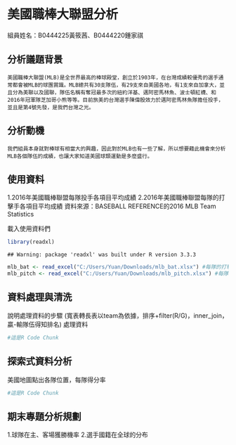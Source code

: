 美國職棒大聯盟分析
================

組員姓名：B0444225黃筱茜、B0444220鍾家祺

分析議題背景
------------

    美國職棒大聯盟(MLB)是全世界最高的棒球殿堂，創立於1903年，在台灣成績較優秀的選手通常都會被MLB的球團賞識。MLB總共有30支隊伍，有29支來自美國各地，有1支來自加拿大，並且分為美聯以及國聯，隊伍名稱有奪冠最多次的紐約洋基、邁阿密馬林魚、波士頓紅襪、和2016年冠軍隊芝加哥小熊等等。目前旅美的台灣選手陳偉殷效力於邁阿密馬林魚隊擔任投手，並且是第4號先發，是我們台灣之光。

分析動機
--------

    我們組員本身就對棒球有相當大的興趣，因此對於MLB也有一些了解，所以想要藉此機會來分析MLB各個隊伍的成績，也讓大家知道美國球類運動是多麼盛行。

使用資料
--------

1.2016年美國職棒聯盟每隊投手各項目平均成績 2.2016年美國職棒聯盟每隊的打擊手各項目平均成績 資料來源：BASEBALL REFERENCE的2016 MLB Team Statistics

載入使用資料們

``` r
library(readxl)
```

    ## Warning: package 'readxl' was built under R version 3.3.3

``` r
mlb_bat <- read_excel("C:/Users/Yuan/Downloads/mlb_bat.xlsx") #每隊的打擊手各項目平均成績
mlb_pitch <- read_excel("C:/Users/Yuan/Downloads/mlb_pitch.xlsx") #每隊投手各項目平均成績
```

資料處理與清洗
--------------

說明處理資料的步驟 (寬表轉長表以team為依據，排序+filter(R/G)，inner\_join，贏-輸隊伍得知排名) 處理資料

``` r
#這是R Code Chunk
```

探索式資料分析
--------------

美國地圖點出各隊位置，每隊得分率

``` r
#這是R Code Chunk
```

期末專題分析規劃
----------------

1.球隊在主、客場獲勝機率 2.選手國籍在全球的分布
